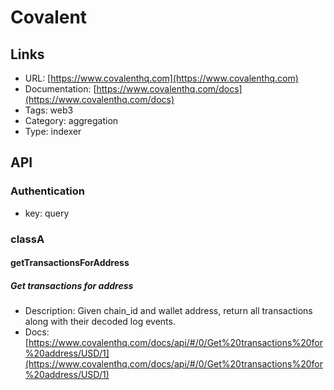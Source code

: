 # Covalent

## Links

* URL: [https://www.covalenthq.com](https://www.covalenthq.com)
* Documentation: [https://www.covalenthq.com/docs](https://www.covalenthq.com/docs)
* Tags: web3
* Category: aggregation
* Type: indexer

## API

### Authentication

* key: query

### classA

#### getTransactionsForAddress

##### Get transactions for address

* Description: Given chain_id and wallet address, return all transactions along with their decoded log events.
* Docs: [https://www.covalenthq.com/docs/api/#/0/Get%20transactions%20for%20address/USD/1](https://www.covalenthq.com/docs/api/#/0/Get%20transactions%20for%20address/USD/1)
